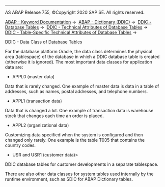   

* * *

AS ABAP Release 755, ©Copyright 2020 SAP SE. All rights reserved.

[ABAP - Keyword Documentation](javascript:call_link\('abenabap.htm'\)) →  [ABAP - Dictionary (DDIC)](javascript:call_link\('abenabap_dictionary.htm'\)) →  [DDIC - Database Tables](javascript:call_link\('abenddic_database_tables.htm'\)) →  [DDIC - Technical Attributes of Database Tables](javascript:call_link\('abenddic_database_tables_tech.htm'\)) →  [DDIC - Table-Specific Technical Attributes of Database Tables](javascript:call_link\('abenddic_database_tables_techspec.htm'\)) → 

DDIC - Data Class of Database Tables

For the database platform Oracle, the data class determines the physical area (tablespace) of the database in which a DDIC database table is created (otherwise it is ignored). The most important data classes for application data are:

-   APPL0 (master data)

Data that is rarely changed. One example of master data is data in a table of addresses, such as names, postal addresses, and telephone numbers.

-   APPL1 (transaction data)

Data that is changed a lot. One example of transaction data is warehouse stock that changes each time an order is placed.

-   APPL2 (organizational data)

Customizing data specified when the system is configured and then changed only rarely. One example is the table T005 that contains the country codes.

-   USR and USR1 (customer data)\>
    

DDIC database tables for customer developments in a separate tablespace.

There are also other data classes for system tables used internally by the runtime environment, such as SDIC for ABAP Dictionary tables.